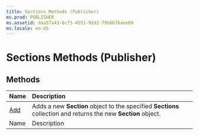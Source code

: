 ```yaml
---
title: Sections Methods (Publisher)
ms.prod: PUBLISHER
ms.assetid: daa57a43-8cf3-4551-91d2-79b6b76aee69
ms.locale: en-US
---
```



# Sections Methods (Publisher)

## Methods



|**Name**|**Description**|
|:-----|:-----|
| [Add](sections.add-method-publisher.md)|Adds a new  **Section** object to the specified **Sections** collection and returns the new **Section** object.|
|Name|Description|

